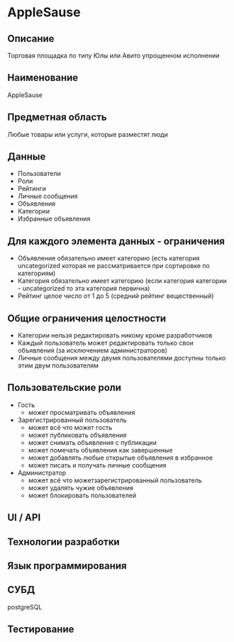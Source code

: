 # AppleSause

## Описание
Торговая площадка по типу Юлы или Авито упрощенном исполнении
## Наименование
AppleSause
## Предметная область
Любые товары или услуги, которые разместят люди
## Данные
- Пользователи
- Роли
- Рейтинги
- Личные сообщения
- Объявления
- Категории
- Избранные объявления
## Для каждого элемента данных - ограничения
- Объявление обязательно имеет категорию (есть категория uncategorized которая не рассматривается при сортировке по категориям)
- Категория обязательно имеет категорию (если категория категории - uncategorized то эта категория первична)
- Рейтинг целое число от 1 до 5 (средний рейтинг вещественный)
## Общие ограничения целостности
- Категории нельзя редактировать никому кроме разработчиков
- Каждый пользователь может редактировать только свои объявления (за исключением администраторов)
- Личные сообщения между двумя пользователями доступны только этим двум пользователям
## Пользовательские роли
- Гость
  - может просматривать объявления
- Зарегистрированный пользователь 
  - может всё что может гость
  - может публиковать объявления
  - может снимать объявления с публикации
  - может помечать объявления как завершенные
  - может добавлять любые открытые объявления в избранное
  - может писать и получать личные сообщения
- Администратор
  - может всё что можетзарегистрированный пользователь
  - может удалять чужие объявления
  - может блокировать пользователей
## UI / API 
## Технологии разработки
## Язык программирования
## СУБД
postgreSQL
## Тестирование
